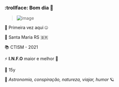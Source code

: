 ### :trollface: Bom dia 👋

> ![image](https://user-images.githubusercontent.com/85495959/121888530-80326080-ccee-11eb-95f0-e4f9bd88a373.png)

🌱 Primeira vez aqui :zipper_mouth_face:

:dart: Santa Maria RS :brazil:

:books: CTISM - 2021 

⚡ **I.N.F.O** maior e melhor :gem:

💬 15y

💙 *Astronomia, conspiração, natureza, viajar, humor* :ringed_planet:



<!--
**nicolegg13/nicolegg13** is a ✨ _special_ ✨ repository because its `README.md` (this file) appears on your GitHub profile.

Here are some ideas to get you started:

- 🔭 I’m currently working on ...
- 🌱 I’m currently learning ...
- 👯 I’m looking to collaborate on ...
- 🤔 I’m looking for help with ...
- 💬 Ask me about ...
- 📫 How to reach me: ...
- 😄 Pronouns: ...
- ⚡ Fun fact: ...
-->
